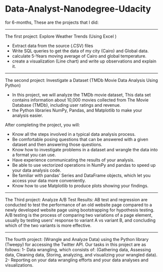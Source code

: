 # Data-Analyst-Nanodegree-Udacity

for 6-months, These are the projects that I did:
_____________________________________

The first project: Explore Weather Trends (Using Excel )
- Extract data from the source (.CSV) files
- Write SQL queries to get the data of my city (Cairo) and Global data.
- calculate 5-Years moving average of Cairo and global temperature.
- create a visualization (Line chart) and write up observations and explain it.
_____________________________________
The second project: Investigate a Dataset (TMDb Movie Data Analysis Using Python)
- In this project, we will analyze the TMDb movie dataset, This data set contains information about 10,000 movies collected from The Movie Database (TMDb),
including user ratings and revenue.
- the Python libraries NumPy, Pandas, and Matplotlib to make your analysis easier.

After completing the project, you will:

- Know all the steps involved in a typical data analysis process.
- Be comfortable posing questions that can be answered with a given dataset and then answering those questions.
- Know how to investigate problems in a dataset and wrangle the data into a format you can use.
- Have experience communicating the results of your analysis.
- Be able to use vectorized operations in NumPy and pandas to speed up your data analysis code.
- Be familiar with pandas' Series and DataFrame objects, which let you access your data more conveniently.
- Know how to use Matplotlib to produce plots showing your findings.
_____________________________________
The Third project: Analyze A/B Test Results:
AB test and regression are conducted to test the performance of an old website page compared to a newly developed website page using bootstrapping for hypothesis testing.
A/B testing is the process of comparing two variations of a page element, usually by testing users' response to variant A vs variant B, and concluding which of the two variants is more effective.

_____________________________________
The fourth project: (Wrangle and Analyze Data)
using the Python library (Tweepy) for accessing the Twitter API.
Our tasks in this project are as follows:
1- Data wrangling, which consists of: (Gathering data, Assessing data, Cleaning data, Storing, analyzing, and visualizing your wrangled data).
2- Reporting on your data wrangling efforts and your data analyses and visualizations.
